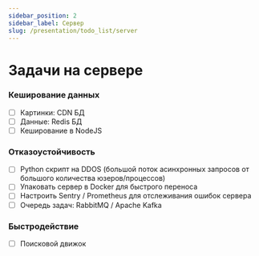 ```yaml
---
sidebar_position: 2
sidebar_label: Сервер
slug: /presentation/todo_list/server
---
```


# Задачи на сервере

### Кеширование данных

- [ ] Картинки: CDN БД
- [ ] Данные: Redis БД
- [ ] Кеширование в NodeJS

### Отказоустойчивость

- [ ] Python скрипт на DDOS (большой поток асинхронных запросов от большого количества юзеров/процессов)
- [ ] Упаковать сервер в Docker для быстрого переноса
- [ ] Настроить Sentry / Prometheus для отслеживания ошибок сервера
- [ ] Очередь задач: RabbitMQ / Apache Kafka

### Быстродействие

- [ ] Поисковой движок
